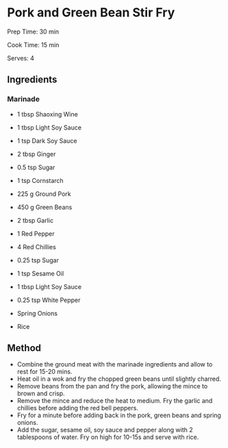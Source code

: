 # Pork and Green Bean Stir Fry

Prep Time: 30 min

Cook Time: 15 min

Serves: 4
## Ingredients
### Marinade
* 1 tbsp Shaoxing Wine
* 1 tbsp Light Soy Sauce
* 1 tsp Dark Soy Sauce
* 2 tbsp Ginger
* 0.5 tsp Sugar
* 1 tsp Cornstarch

* 225 g Ground Pork
* 450 g Green Beans
* 2 tbsp Garlic
* 1 Red Pepper
* 4 Red Chillies
* 0.25 tsp Sugar
* 1 tsp Sesame Oil
* 1 tbsp Light Soy Sauce
* 0.25 tsp White Pepper
* Spring Onions
* Rice


## Method
* Combine the ground meat with the marinade ingredients and allow to rest for 15-20 mins.
* Heat oil in a wok and fry the chopped green beans until slightly charred.
* Remove beans from the pan and fry the pork, allowing the mince to brown and crisp.
* Remove the mince and reduce the heat to medium. Fry the garlic and chillies before adding the red bell peppers.
* Fry for a minute before adding back in the pork, green beans and spring onions.
* Add the sugar, sesame oil, soy sauce and pepper along with 2 tablespoons of water. Fry on high for 10-15s and serve with rice.
